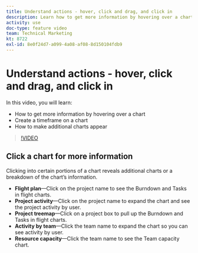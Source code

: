 ```yaml
---
title: Understand actions - hover, click and drag, and click in
description: Learn how to get more information by hovering over a chart, create a timeframe on a chart, and how to make additional charts appear, all in [!DNL Adobe Workfront].
activity: use
doc-type: feature video
team: Technical Marketing
kt: 8722
exl-id: 8e0f24d7-a099-4a08-af08-8d150104fdb9
---
```

# Understand actions - hover, click and drag, and click in

In this video, you will learn:

* How to get more information by hovering over a chart
* Create a timeframe on a chart
* How to make additional charts appear

>[!VIDEO](https://video.tv.adobe.com/v/335044/?quality=12)

## Click a chart for more information

Clicking into certain portions of a chart reveals additional charts or a breakdown of the chart’s information.

* **Flight plan**—Click on the project name to see the Burndown and Tasks in flight charts.
* **Project activity**—Click on the project name to expand the chart and see the project activity by user.
* **Project treemap**—Click on a project box to pull up the Burndown and Tasks in flight charts.
* **Activity by team**—Click the team name to expand the chart so you can see activity by user.
* **Resource capacity**—Click the team name to see the Team capacity chart.
